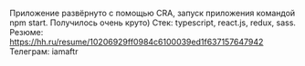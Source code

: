 Приложение развёрнуто с помощью CRA, запуск приложения командой npm start.
Получилось очень круто)
Стек: typescript, react.js, redux, sass.
Резюме: https://hh.ru/resume/10206929ff0984c6100039ed1f637157647942
Телеграм: iamaftr